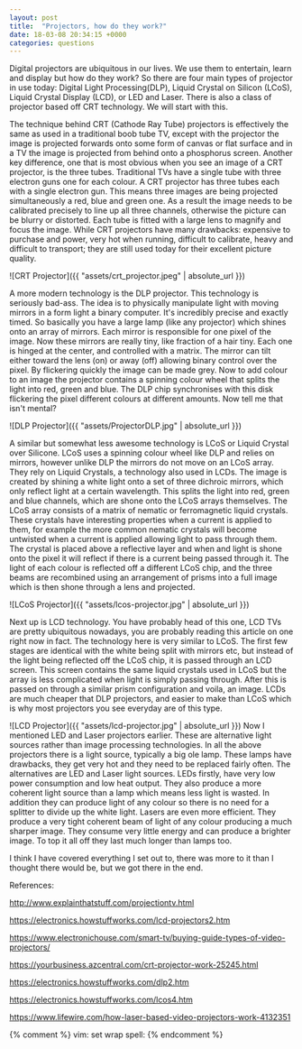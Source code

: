 ```yaml
---
layout: post
title:  "Projectors, how do they work?"
date: 18-03-08 20:34:15 +0000
categories: questions
---
```


Digital projectors are ubiquitous in our lives. We use them to entertain, learn and display but how do they work? So there are four main types of projector in use today: Digital Light Processing(DLP), Liquid Crystal on Silicon (LCoS), Liquid Crystal Display (LCD), or LED and Laser. There is also a class of projector based off CRT technology. We will start with this.

The technique behind CRT (Cathode Ray Tube) projectors is effectively the same as used in a traditional boob tube TV, except with the projector the image is projected forwards onto some form of canvas or flat surface and in a TV the image is projected from behind onto a phosphorus screen. Another key difference, one that is most obvious when you see an image of a CRT projector, is the three tubes. Traditional TVs have a single tube with three electron guns one for each colour. A CRT projector has three tubes each with a single electron gun. This means three images are being projected simultaneously a red, blue and green one. As a result the image needs to be calibrated precisely to line up all three channels, otherwise the picture can be blurry or distorted. Each tube is fitted with a large lens to magnify and focus the image. While CRT projectors have many drawbacks: expensive to purchase and power, very hot when running, difficult to calibrate, heavy and difficult to transport; they are still used today for their excellent picture quality. 

![CRT Projector]({{ "assets/crt_projector.jpeg" | absolute_url }})

A more modern technology is the DLP projector. This technology is seriously bad-ass. The idea is to physically manipulate light with moving mirrors in a form light a binary computer. It's incredibly precise and exactly timed. So basically you have a large lamp (like any projector) which shines onto an array of mirrors. Each mirror is responsible for one pixel of the image. Now these mirrors are really tiny, like fraction of a hair tiny. Each one is hinged at the center, and controlled with a matrix. The mirror can tilt either toward the lens (on) or away (off) allowing binary control over the pixel. 
By flickering quickly the image can be made grey. Now to add colour to an image the projector contains a spinning colour wheel that splits the light into red, green and blue. The DLP chip synchronises with this disk flickering the pixel different colours at different amounts. Now tell me that isn't mental? 

![DLP Projector]({{ "assets/ProjectorDLP.jpg" | absolute_url }})

A similar but somewhat less awesome technology is LCoS or Liquid Crystal over Silicone. LCoS uses a spinning colour wheel like DLP and relies on mirrors, however unlike DLP the mirrors do not move on an LCoS array. They rely on Liquid Crystals, a technology also used in LCDs. 
The image is created by shining a white light onto a set of three dichroic mirrors, which only reflect light at a certain wavelength. This splits the light into red, green and blue channels, which are shone onto the LCoS arrays themselves. 
The LCoS array consists of a matrix of nematic or ferromagnetic liquid crystals. These crystals have interesting properties when a current is applied to them, for example the more common nematic crystals will become untwisted when a current is applied allowing light to pass through them. 
The crystal is placed above a reflective layer and when and light is shone onto the pixel it will reflect if there is a current being passed through it. The light of each colour is reflected off a different LCoS chip, and the three beams are recombined using an arrangement of prisms into a full image which is then shone through a lens and projected. 

![LCoS Projector]({{ "assets/lcos-projector.jpg" | absolute_url }})

Next up is LCD technology. You have probably head of this one, LCD TVs are pretty ubiquitous nowadays, you are probably reading this article on one right now in fact. 
The technology here is very similar to LCoS. The first few stages are identical with the white being split with mirrors etc, but instead of the light being reflected off the LCoS chip, it is passed through an LCD screen. This screen contains the same liquid crystals used in LCoS but the array is less complicated when light is simply passing through.
After this is passed on through a similar prism configuration and voila, an image. LCDs are much cheaper that DLP projectors, and easier to make than LCoS which is why most projectors you see everyday are of this type. 

![LCD Projector]({{ "assets/lcd-projector.jpg" | absolute_url }}) 
Now I mentioned LED and Laser projectors earlier. These are alternative light sources rather than image processing technologies. In all the above projectors there is a light source, typically a big ole lamp. These lamps have drawbacks, they get very hot and they need to be replaced fairly often. 
The alternatives are LED and Laser light sources. LEDs firstly, have very low power consumption and low heat output. They also produce a more coherent light source than a lamp which means less light is wasted. In addition they can produce light of any colour so there is no need for a splitter to divide up the white light. 
Lasers are even more efficient. They produce a very tight coherent beam of light of any colour producing a much sharper image. They consume very little energy and can produce a brighter image. To top it all off they last much longer than lamps too. 

I think I have covered everything I set out to, there was more to it than I thought there would be, but we got there in the end. 

References:

<http://www.explainthatstuff.com/projectiontv.html>

<https://electronics.howstuffworks.com/lcd-projectors2.htm>

<https://www.electronichouse.com/smart-tv/buying-guide-types-of-video-projectors/>

<https://yourbusiness.azcentral.com/crt-projector-work-25245.html>

<https://electronics.howstuffworks.com/dlp2.htm>

<https://electronics.howstuffworks.com/lcos4.htm>

<https://www.lifewire.com/how-laser-based-video-projectors-work-4132351>

{% comment %}
 vim: set wrap spell:
{% endcomment %}
